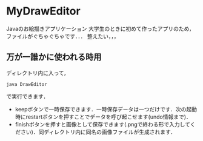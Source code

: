 # MyDrawEditor
Javaのお絵描きアプリケーション
大学生のときに初めて作ったアプリのため，ファイルがぐちゃぐちゃです．．．
整えたい，，，
## 万が一誰かに使われる時用
ディレクトリ内に入って，
```
java DrawEditor
```
で実行できます．
* keepボタンで一時保存できます．一時保存データは一つだけです．次の起動時にrestartボタンを押すことでデータを呼び起こせます(undo情報まで)．
* finishボタンを押すと画像として保存できます(.pngで終わる形で入力してください)．同ディレクトリ内に同名の画像ファイルが生成されます．

